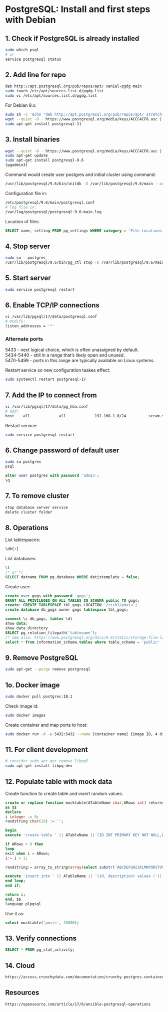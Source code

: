 # PostgreSQL: Install and first steps with Debian

## 1. Check if PostgreSQL is already installed

```bash
sudo which psql
# or
service postgresql status
```

## 2. Add line for repo

```bash
deb http://apt.postgresql.org/pub/repos/apt/ xenial-pgdg main
sudo touch /etc/apt/sources.list.d/pgdg.list
sudo vi /etc/apt/sources.list.d/pgdg.list
```

For Debian 9.x:

```bash
sudo sh -c 'echo "deb http://apt.postgresql.org/pub/repos/apt/ stretch-pgdg main" >> /etc/apt/sources.list.d/pgdg.list'
wget --quiet -O - https://www.postgresql.org/media/keys/ACCC4CF8.asc | sudo apt-key add -
sudo apt-get install postgresql-11
```

## 3. Install binaries

```bash
wget --quiet -O - https://www.postgresql.org/media/keys/ACCC4CF8.asc | sudo apt-key add -
sudo apt-get update
sudo apt-get install postgresql-9.6 
(pgadmin3)
```

Command would create user postgres and initial cluster using command:

```bash
/usr/lib/postgresql/9.6/bin/initdb -D /var/lib/postgresql/9.6/main --auth-local peer --auth-host md5
```

Configuration file in:

```bash
/etc/postgresql/9.6/main/postgresql.conf 
# log file in:
/var/log/postgresql/postgresql-9.6-main.log
```

Location of files:

```sql
SELECT name, setting FROM pg_settings WHERE category = 'File Locations';
```

## 4. Stop server

```bash
sudo su - postgres
/usr/lib/postgresql/9.6/bin/pg_ctl stop -D /var/lib/postgresql/9.6/main/
```

## 5. Start server

```bash
sudo service postgresql restart
```

## 6. Enable TCP/IP connections

```bash
vi /var/lib/pgsql/17/data/postgresql.conf 
# modify: 
listen_addresses = '*'
```

### Alternate ports

5433 - next logical choice, which is often unassigned by default.  
5434-5440 - still in a range that’s likely open and unused.  
5470-5499 - ports in this range are typically available on Linux systems.

Restart service so new configuration taakes effect:

```sh
sudo systemctl restart postgresql-17
```

## 7. Add the IP to connect from

```bash
vi /var/lib/pgsql/17/data/pg_hba.conf
# add:
host    all             all             192.168.1.0/24          scram-sha-256
```

Restart service:

```bash
sudo service postgresql restart
```

## 6. Change password of default user

```bash
sudo su postgres
psql
```

```sql
alter user postgres with password 'admin';
\q
```

## 7. To remove cluster

```bash
stop database server service
delete cluster folder
```

## 8. Operations

List tablespaces:

```sql
\db[+]
```

List databases:

```sql
\l
/* or */
SELECT datname FROM pg_database WHERE datistemplate = false;
```

Create user:

```sql
create user gogs with password 'gogs';
GRANT ALL PRIVILEGES ON ALL TABLES IN SCHEMA public TO gogs;
create: CREATE TABLESPACE tbl_gogs LOCATION '/rich1/pdata';
create database db_gogs owner gogs tablespace tbl_gogs; 

connect \c db_gogs, tables \dt
show data:
show data_directory
SELECT pg_relation_filepath('tablename');
/* see also: https://www.postgresql.org/docs/9.0/static/storage-file-layout.html */
select * from information_schema.tables where table_schema = 'public'
```

## 9. Remove PostgreSQL

```bash
sudo apt-get --purge remove postgresql
```

## 1o. Docker image

```bash
sudo docker pull postgres:10.1
```

Check image id:

```bash
sudo docker images
```

Create container and map ports to host:

```bash
sudo docker run -d -p 5432:5432 --name {container name} {image ID, 4 digits}
```

## 11. For client development

```bash
# consider sudo apt-get remove libpq5
sudo apt-get install libpq-dev
```

## 12. Populate table with mock data

Create function to create table and insert random values:

```sql
create or replace function mocktable(ATableName char,ARows int) returns int 
as $$
declare 
i integer := 0;
randstring char(16) := '';

begin
execute 'create table ' || ATableName ||'(ID INT PRIMARY KEY NOT NULL,DESCRIPTION TEXT NOT NULL);';

if ARows > 0 then 
loop 
exit when i = ARows;
i:= i + 1;

randstring:= array_to_string(array(select substr('ABCDEFGHIJKLMNPQRSTUVWXYZ123456789',((random()*(36-1)+1)::integer),1) from generate_series(1,16)),'');

execute 'insert into ' || ATableName || '(id, description) values ('|| i ||','''|| randstring ||''')';
end loop;
end if;

return i;
end; $$
language plpgsql
```

Use it as:

```sql
select mocktable('posts', 10000);
```  

## 13. Verify connections

```sql
SELECT * FROM pg_stat_activity;
```

## 14. Cloud

```html
https://access.crunchydata.com/documentation/crunchy-postgres-containers/2.4.0/
```

## Resources

```html
https://opensource.com/article/17/6/ansible-postgresql-operations
```
